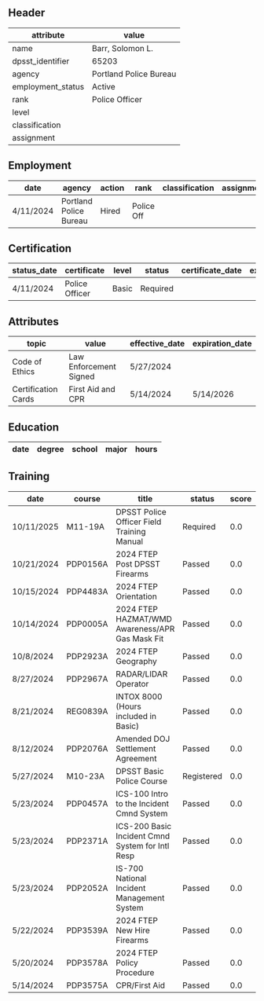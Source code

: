 ## Header
| attribute | value |
| --------- | ----- |
| name | Barr, Solomon L. |
| dpsst_identifier | 65203 |
| agency | Portland Police Bureau |
| employment_status | Active |
| rank | Police Officer |
| level |  |
| classification |  |
| assignment |  |
## Employment
| date | agency | action | rank | classification | assignment |
| ---- | ------ | ------ | ---- | -------------- | ---------- |
| 4/11/2024 | Portland Police Bureau | Hired | Police Off |  |  |
## Certification
| status_date | certificate | level | status | certificate_date | expiration_date | probation_date |
| ----------- | ----------- | ----- | ------ | ---------------- | --------------- | -------------- |
| 4/11/2024 | Police Officer | Basic | Required |  |  | 10/11/2025 |
## Attributes
| topic | value | effective_date | expiration_date |
| ----- | ----- | -------------- | --------------- |
| Code of Ethics | Law Enforcement Signed | 5/27/2024 |  |
| Certification Cards | First Aid and CPR | 5/14/2024 | 5/14/2026 |
## Education
| date | degree | school | major | hours |
| ---- | ------ | ------ | ----- | ----- |
## Training
| date | course | title | status | score | hours |
| ---- | ------ | ----- | ------ | ----- | ----- |
| 10/11/2025 | M11-19A | DPSST Police Officer Field Training Manual | Required | 0.0 | 50.00 |
| 10/21/2024 | PDP0156A | 2024 FTEP Post DPSST Firearms | Passed | 0.0 | 21.50 |
| 10/15/2024 | PDP4483A | 2024 FTEP Orientation | Passed | 0.0 | 6.50 |
| 10/14/2024 | PDP0005A | 2024  FTEP HAZMAT/WMD Awareness/APR Gas Mask Fit | Passed | 0.0 | 4.00 |
| 10/8/2024 | PDP2923A | 2024 FTEP Geography | Passed | 0.0 | 3.00 |
| 8/27/2024 | PDP2967A | RADAR/LIDAR Operator | Passed | 0.0 | 16.00 |
| 8/21/2024 | REG0839A | INTOX 8000 (Hours included in Basic) | Passed | 0.0 | 0.00 |
| 8/12/2024 | PDP2076A | Amended DOJ Settlement Agreement | Passed | 0.0 | 1.00 |
| 5/27/2024 | M10-23A | DPSST Basic Police Course | Registered | 0.0 | 0.00 |
| 5/23/2024 | PDP0457A | ICS-100 Intro to the Incident Cmnd System | Passed | 0.0 | 2.00 |
| 5/23/2024 | PDP2371A | ICS-200 Basic Incident Cmnd System for Intl Resp | Passed | 0.0 | 4.00 |
| 5/23/2024 | PDP2052A | IS-700 National Incident Management System | Passed | 0.0 | 4.00 |
| 5/22/2024 | PDP3539A | 2024 FTEP New Hire Firearms | Passed | 0.0 | 25.00 |
| 5/20/2024 | PDP3578A | 2024 FTEP Policy  Procedure | Passed | 0.0 | 7.00 |
| 5/14/2024 | PDP3575A | CPR/First Aid | Passed | 0.0 | 4.00 |
